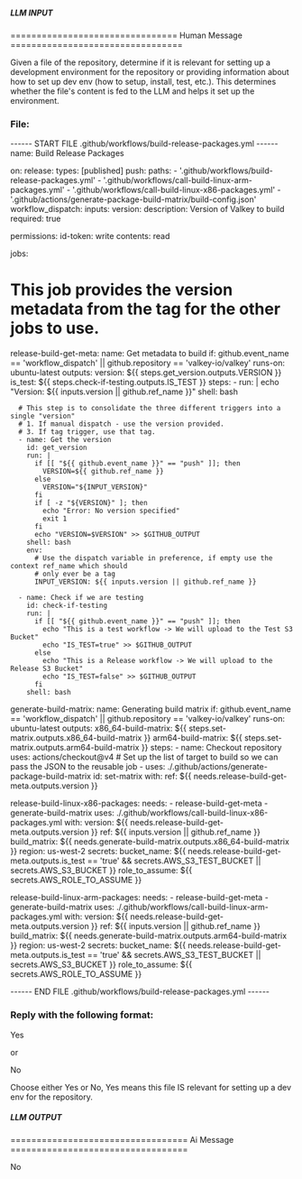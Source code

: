 ##### LLM INPUT #####
================================ Human Message =================================

Given a file of the repository, determine if it is relevant for setting up a development environment for the repository or providing information about how to set up dev env (how to setup, install, test, etc.). This determines whether the file's content is fed to the LLM and helps it set up the environment.

### File:
------ START FILE .github/workflows/build-release-packages.yml ------
name: Build Release Packages

on:
  release:
    types: [published]
  push:
    paths:
      - '.github/workflows/build-release-packages.yml'
      - '.github/workflows/call-build-linux-arm-packages.yml'
      - '.github/workflows/call-build-linux-x86-packages.yml'
      - '.github/actions/generate-package-build-matrix/build-config.json'
  workflow_dispatch:
    inputs:
      version:
        description: Version of Valkey to build
        required: true

permissions:
  id-token: write
  contents: read

jobs:
  # This job provides the version metadata from the tag for the other jobs to use.
  release-build-get-meta:
    name: Get metadata to build
    if: github.event_name == 'workflow_dispatch' || github.repository == 'valkey-io/valkey'
    runs-on: ubuntu-latest
    outputs:
      version: ${{ steps.get_version.outputs.VERSION }}
      is_test: ${{ steps.check-if-testing.outputs.IS_TEST }}
    steps:
      - run: |
          echo "Version: ${{ inputs.version || github.ref_name }}"
        shell: bash

      # This step is to consolidate the three different triggers into a single "version"
      # 1. If manual dispatch - use the version provided.
      # 3. If tag trigger, use that tag.
      - name: Get the version
        id: get_version
        run: |
          if [[ "${{ github.event_name }}" == "push" ]]; then
            VERSION=${{ github.ref_name }}
          else
            VERSION="${INPUT_VERSION}"
          fi
          if [ -z "${VERSION}" ]; then
            echo "Error: No version specified"
            exit 1
          fi
          echo "VERSION=$VERSION" >> $GITHUB_OUTPUT
        shell: bash
        env:
          # Use the dispatch variable in preference, if empty use the context ref_name which should
          # only ever be a tag
          INPUT_VERSION: ${{ inputs.version || github.ref_name }}

      - name: Check if we are testing
        id: check-if-testing
        run: |
          if [[ "${{ github.event_name }}" == "push" ]]; then
            echo "This is a test workflow -> We will upload to the Test S3 Bucket"
            echo "IS_TEST=true" >> $GITHUB_OUTPUT
          else
            echo "This is a Release workflow -> We will upload to the Release S3 Bucket"
            echo "IS_TEST=false" >> $GITHUB_OUTPUT
          fi
        shell: bash

  generate-build-matrix:
    name: Generating build matrix
    if: github.event_name == 'workflow_dispatch' || github.repository == 'valkey-io/valkey'
    runs-on: ubuntu-latest
    outputs:
      x86_64-build-matrix: ${{ steps.set-matrix.outputs.x86_64-build-matrix }}
      arm64-build-matrix: ${{ steps.set-matrix.outputs.arm64-build-matrix }}
    steps:
      - name: Checkout repository
        uses: actions/checkout@v4
      # Set up the list of target to build so we can pass the JSON to the reusable job
      - uses: ./.github/actions/generate-package-build-matrix
        id: set-matrix
        with:
          ref: ${{ needs.release-build-get-meta.outputs.version }}

  release-build-linux-x86-packages:
    needs:
      - release-build-get-meta
      - generate-build-matrix
    uses: ./.github/workflows/call-build-linux-x86-packages.yml
    with:
      version: ${{ needs.release-build-get-meta.outputs.version }}
      ref: ${{ inputs.version || github.ref_name }}
      build_matrix: ${{ needs.generate-build-matrix.outputs.x86_64-build-matrix }}
      region: us-west-2
    secrets:
      bucket_name: ${{ needs.release-build-get-meta.outputs.is_test == 'true' && secrets.AWS_S3_TEST_BUCKET || secrets.AWS_S3_BUCKET }}
      role_to_assume: ${{ secrets.AWS_ROLE_TO_ASSUME }}

  release-build-linux-arm-packages:
    needs:
      - release-build-get-meta
      - generate-build-matrix
    uses: ./.github/workflows/call-build-linux-arm-packages.yml
    with:
      version: ${{ needs.release-build-get-meta.outputs.version }}
      ref: ${{ inputs.version || github.ref_name }}
      build_matrix: ${{ needs.generate-build-matrix.outputs.arm64-build-matrix }}
      region: us-west-2
    secrets:
      bucket_name: ${{ needs.release-build-get-meta.outputs.is_test == 'true' && secrets.AWS_S3_TEST_BUCKET || secrets.AWS_S3_BUCKET }}
      role_to_assume: ${{ secrets.AWS_ROLE_TO_ASSUME }}

------ END FILE .github/workflows/build-release-packages.yml ------

### Reply with the following format:

<rel>Yes</rel>

or

<rel>No</rel>

Choose either Yes or No, Yes means this file IS relevant for setting up a dev env for the repository.

##### LLM OUTPUT #####
================================== Ai Message ==================================

<rel>No</rel>